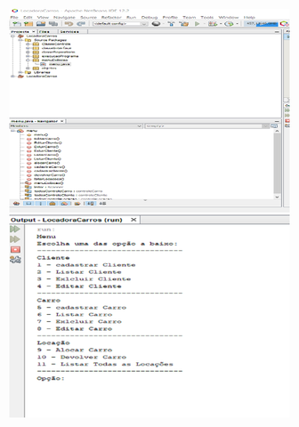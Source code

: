 
![Pack](https://github.com/JM-2/LoCAR-Java/blob/main/img/2/pack2.png)
![Menu1](https://github.com/JM-2/LoCAR-Java/blob/main/img/2/Menu2.png)
